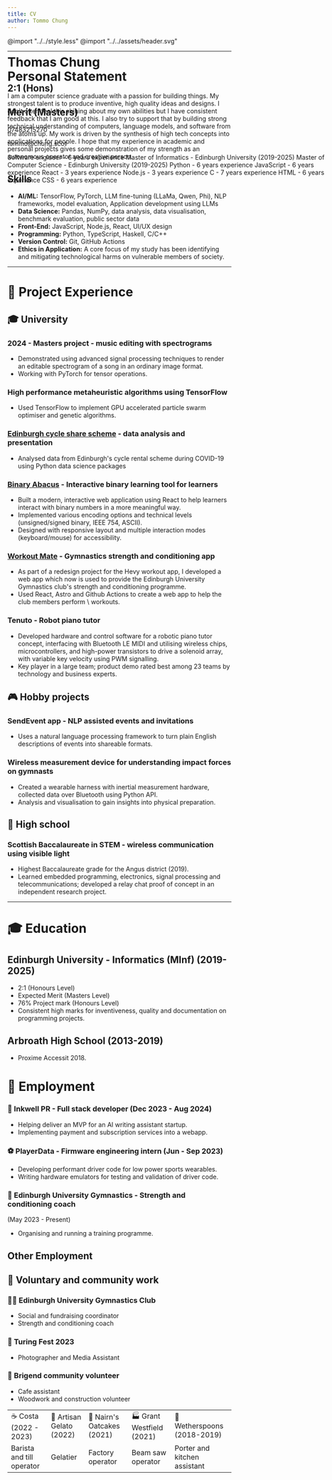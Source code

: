 ```yaml
---
title: CV
author: Tommo Chung
---
```


<div class="header" style="position: absolute; z-index: -1;">
<h1>Thomas Chung</h1>
<h2>2:1 (Hons)</h2><h2>Merit (Masters)</h2>
<p>07483215270</p><p>tommo@chung.scot</p>
<p>
Software engineer - 6 years experience
Master of Informatics - Edinburgh University (2019-2025)
Master of Computer Science - Edinburgh University (2019-2025)
Python - 6 years experience
JavaScript - 6 years experience
React - 3 years experience
Node.js - 3 years experience
C - 7 years experience
HTML - 6 years experience
CSS - 6 years experience
</p>
</div>

<style>
<link rel="stylesheet" href="style.less">
<link rel="preconnect" href="https://fonts.googleapis.com">
<link rel="preconnect" href="https://fonts.gstatic.com" crossorigin>
<link href="https://fonts.googleapis.com/css2?family=Cal+Sans&family=Lato:ital,wght@0,100;0,300;0,400;0,700;0,900;1,100;1,300;1,400;1,700;1,900&display=swap" rel="stylesheet">
</style>

@import "../../style.less"
@import "../../assets/header.svg"

---

# Personal Statement

I am a computer science graduate with a passion for building things.
My strongest talent is to produce inventive, high quality ideas and designs. I don't often feel this shining about my own abilities but I have consistent feedback that I am good at this. I also try to support that by building strong technical understanding of computers, language models, and software from the atoms up.
My work is driven by the synthesis of high tech concepts into applications for people. I hope that my experience in academic and personal projects gives some demonstration of my strength as an autonomous operator and creative person.


## Skills
- **AI/ML:** TensorFlow, PyTorch, LLM fine-tuning (LLaMa, Qwen, Phi), NLP frameworks, model evaluation, Application development using LLMs
- **Data Science:** Pandas, NumPy, data analysis, data visualisation, benchmark evaluation, public sector data
- **Front-End:** JavaScript, Node.js, React, UI/UX design
- **Programming:** Python, TypeScript, Haskell, C/C++
- **Version Control:** Git, GitHub Actions
- **Ethics in Application:** A core focus of my study has been identifying and mitigating technological harms on vulnerable members of society.

--- 

# 📐 Project Experience

## 🎓 University

### 2024 - Masters project - music editing with spectrograms
* Demonstrated using advanced signal processing techniques to render an editable spectrogram of a song in an ordinary image format.
* Working with PyTorch for tensor operations.

### High performance metaheuristic algorithms using TensorFlow 
* Used TensorFlow to implement GPU accelerated particle swarm optimiser and genetic algorithms.

### [Edinburgh cycle share scheme](https://redd.it/mrbvvt) - data analysis and presentation 
* Analysed data from Edinburgh's cycle rental scheme during COVID-19 using Python data science packages

### [Binary Abacus](https://tommo.page/abacus) - Interactive binary learning tool for learners
* Built a modern, interactive web application using React to help learners interact with binary numbers in a more meaningful way.
* Implemented various encoding options and technical levels (unsigned/signed binary, IEEE 754, ASCII).
* Designed with responsive layout and multiple interaction modes (keyboard/mouse) for accessibility.

### [Workout Mate](https://workout.tommo.page) - Gymnastics strength and conditioning app 
* As part of a redesign project for the Hevy workout app, I developed a web app which now is used to provide the Edinburgh University Gymnastics club's strength and conditioning programme.
* Used React, Astro and Github Actions to create a web app to help the club members perform \\ workouts.

### Tenuto - Robot piano tutor 
* Developed hardware and control software for a robotic piano tutor concept, interfacing with Bluetooth LE MIDI and utilising wireless chips, microcontrollers, and high-power transistors to drive a solenoid array, with variable key velocity using PWM signalling.
* Key player in a large team; product demo rated best among 23 teams by technology and business experts.

## 🎮 Hobby projects

### SendEvent app - NLP assisted events and invitations 
* Uses a natural language processing framework to turn plain English descriptions of events into shareable formats.

### Wireless measurement device for understanding impact forces on gymnasts 
* Created a wearable harness with inertial measurement hardware, collected data over Bluetooth using Python API.
* Analysis and visualisation to gain insights into physical preparation.

<!-- ### [Training clock](https://clock.tommo.page) for Edinburgh university gymnastics club 
* Built using React and deployed using Firebase.
* Used for my former role as social and fundraising coordinator for the club.
* Synchronised to a central calendar and displays upcoming social/competitive events. -->

## 🏫 High school

### Scottish Baccalaureate in STEM - wireless communication using visible light 
* Highest Baccalaureate grade for the Angus district (2019).
* Learned embedded programming, electronics, signal processing and telecommunications; developed a relay chat proof of concept in an independent research project.

---

# 🎓 Education

## Edinburgh University - Informatics (MInf) (2019-2025)
- 2:1 (Honours Level)
- Expected Merit (Masters Level)
- 76% Project mark (Honours Level)
- Consistent high marks for inventiveness, quality and documentation on programming projects.

<!-- 
| 👨‍💻 **Programming** | ☁️ **Systems** | 🧮 **Maths** | 🔣 **Theory** | 🎨 **Other** |
|---|---|---|---|---|
| Functional Programming in Haskell | Object-oriented Software Development | Discrete Maths & Probability | Programming Language Design | Mandarin Chinese |
| Algorithms & Data Structures | Operating Systems | Linear Algebra | Formal Logic | Creative Coding for Music |
| Internet-scale computing | Computer Security | Calculus | Cognitive Science | Robotics & Computer Vision |
| Microprocessor Architecture | Metaheuristic & Genetic Algorithms | Data Science & Statistics | m | Computing Education | -->

## Arbroath High School (2013-2019) 
- Proxime Accessit 2018.

# 💼 Employment

### 📝 Inkwell PR - Full stack developer (Dec 2023 - Aug 2024)
- Helping deliver an MVP for an AI writing assistant startup.
- Implementing payment and subscription services into a webapp.

### ⚽ PlayerData - Firmware engineering intern (Jun - Sep 2023)
- Developing performant driver code for low power sports wearables.
- Writing hardware emulators for testing and validation of driver code.

### 💪 Edinburgh University Gymnastics - Strength and conditioning coach
(May 2023 - Present)
- Organising and running a training programme.

## Other Employment
<table>
<tr>
<td>☕ Costa (2022 - 2023)</td>
<td>🍦 Artisan Gelato (2022)</td>
<td>🍪 Nairn's Oatcakes (2021)</td>
<td>🏭 Grant Westfield (2021)</td>
<td>🍴 Wetherspoons (2018-2019)</td>
</tr>
<tr>
<td>Barista and till operator</td>
<td>Gelatier</td>
<td>Factory operator</td>
<td>Beam saw operator</td>
<td>Porter and kitchen assistant</td>
</tr>



## 🤝 Voluntary and community work

### 🤸‍♂️ Edinburgh University Gymnastics Club 
- Social and fundraising coordinator
- Strength and conditioning coach

### 📰 Turing Fest 2023
- Photographer and Media Assistant

### 🧱 Brigend community volunteer
- Cafe assistant
- Woodwork and construction volunteer


